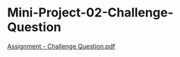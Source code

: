 # Mini-Project-02-Challenge-Question

[Assignment - Challenge Question.pdf](https://github.com/user-attachments/files/20697061/Assignment.-.Challenge.Question.pdf)
